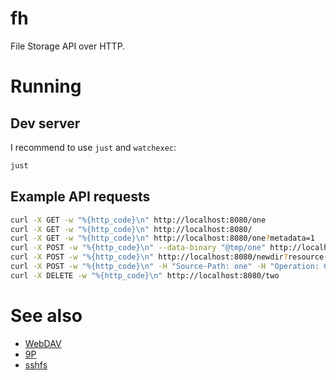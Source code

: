 # fh
File Storage API over HTTP.

# Running
## Dev server
I recommend to use `just` and `watchexec`:
```sh
just
```
## Example API requests
```sh
curl -X GET -w "%{http_code}\n" http://localhost:8080/one
curl -X GET -w "%{http_code}\n" http://localhost:8080/
curl -X GET -w "%{http_code}\n" http://localhost:8080/one?metadata=1
curl -X POST -w "%{http_code}\n" --data-binary "@tmp/one" http://localhost:8080/two
curl -X POST -w "%{http_code}\n" http://localhost:8080/newdir?resource-type=dir
curl -X POST -w "%{http_code}\n" -H "Source-Path: one" -H "Operation: Copy" http://localhost:8080/two
curl -X DELETE -w "%{http_code}\n" http://localhost:8080/two
```

# See also
* [WebDAV](https://en.wikipedia.org/wiki/WebDAV)
* [9P](https://en.wikipedia.org/wiki/9P_(protocol))
* [sshfs](https://github.com/libfuse/sshfs)
